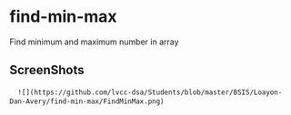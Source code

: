 # find-min-max
Find minimum and maximum number in array

## ScreenShots

      ![](https://github.com/lvcc-dsa/Students/blob/master/BSIS/Loayon-Dan-Avery/find-min-max/FindMinMax.png)
      
      
